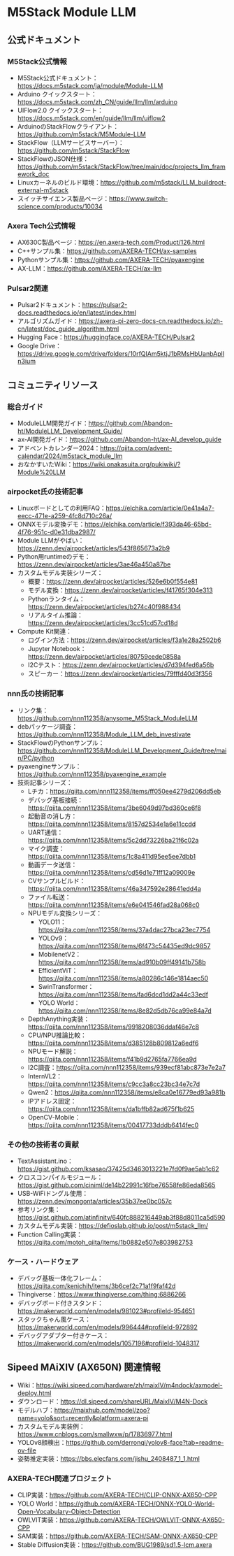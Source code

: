 # M5Stack Module LLM 

## 公式ドキュメント

### M5Stack公式情報
- M5Stack公式ドキュメント：https://docs.m5stack.com/ja/module/Module-LLM
- Arduino クイックスタート：https://docs.m5stack.com/zh_CN/guide/llm/llm/arduino
- UIFlow2.0 クイックスタート：https://docs.m5stack.com/en/guide/llm/llm/uiflow2
- ArduinoのStackFlowクライアント：https://github.com/m5stack/M5Module-LLM
- StackFlow（LLMサービスサーバー）：https://github.com/m5stack/StackFlow
- StackFlowのJSON仕様：https://github.com/m5stack/StackFlow/tree/main/doc/projects_llm_framework_doc
- Linuxカーネルのビルド環境：https://github.com/m5stack/LLM_buildroot-external-m5stack
- スイッチサイエンス製品ページ：https://www.switch-science.com/products/10034

### Axera Tech公式情報
- AX630C製品ページ：https://en.axera-tech.com/Product/126.html
- C++サンプル集：https://github.com/AXERA-TECH/ax-samples
- Pythonサンプル集：https://github.com/AXERA-TECH/pyaxengine
- AX-LLM：https://github.com/AXERA-TECH/ax-llm

### Pulsar2関連
- Pulsar2ドキュメント：https://pulsar2-docs.readthedocs.io/en/latest/index.html
- アルゴリズムガイド：https://axera-pi-zero-docs-cn.readthedocs.io/zh-cn/latest/doc_guide_algorithm.html
- Hugging Face：https://huggingface.co/AXERA-TECH/Pulsar2
- Google Drive：https://drive.google.com/drive/folders/10rfQIAm5ktjJ1bRMsHbUanbAplIn3ium

## コミュニティリソース

### 総合ガイド
- ModuleLLM開発ガイド：https://github.com/Abandon-ht/ModuleLLM_Development_Guide/
- ax-AI開発ガイド：https://github.com/Abandon-ht/ax-AI_develop_guide
- アドベントカレンダー2024：https://qiita.com/advent-calendar/2024/m5stack_module_llm
- おなかすいたWiki：https://wiki.onakasuita.org/pukiwiki/?Module%20LLM

### airpocket氏の技術記事
- Linuxボードとしての利用FAQ：https://elchika.com/article/0e41a4a7-eecc-471e-a259-4fc8d710c26a/
- ONNXモデル変換デモ：https://elchika.com/article/f393da46-65bd-4f76-951c-d0e31dba2987/
- Module LLMがやばい：https://zenn.dev/airpocket/articles/543f865673a2b9
- Python用runtimeのデモ：https://zenn.dev/airpocket/articles/3ae46a450a87be
- カスタムモデル実装シリーズ：
  - 概要：https://zenn.dev/airpocket/articles/526e6b0f554e81
  - モデル変換：https://zenn.dev/airpocket/articles/f41765f304e313
  - Pythonランタイム：https://zenn.dev/airpocket/articles/b274c40f988434
  - リアルタイム推論：https://zenn.dev/airpocket/articles/3cc51cd57cd18d
- Compute Kit関連：
  - ログイン方法：https://zenn.dev/airpocket/articles/f3a1e28a2502b6
  - Jupyter Notebook：https://zenn.dev/airpocket/articles/80759cede0858a
  - I2Cテスト：https://zenn.dev/airpocket/articles/d7d394fed6a56b
  - スピーカー：https://zenn.dev/airpocket/articles/79fffd40d3f356

### nnn氏の技術記事
- リンク集：https://github.com/nnn112358/anysome_M5Stack_ModuleLLM
- debパッケージ調査：https://github.com/nnn112358/Module_LLM_deb_investivate
- StackFlowのPythonサンプル：https://github.com/nnn112358/ModuleLLM_Development_Guide/tree/main/PC/python
- pyaxengineサンプル：https://github.com/nnn112358/pyaxengine_example
- 技術記事シリーズ：
  - Lチカ：https://qiita.com/nnn112358/items/ff050ee4279d206dd5eb
  - デバッグ基板接続：https://qiita.com/nnn112358/items/3be6049d97bd360ce6f8
  - 起動音の消し方：https://qiita.com/nnn112358/items/8157d2534e1a6e11ccdd
  - UART通信：https://qiita.com/nnn112358/items/5c2dd73226ba21f6c02a
  - マイク調査：https://qiita.com/nnn112358/items/1c8a411d95ee5ee7dbb1
  - 動画データ送信：https://qiita.com/nnn112358/items/cd56d1e71ff12a09009e
  - CVサンプルビルド：https://qiita.com/nnn112358/items/46a347592e28641edd4a
  - ファイル転送：https://qiita.com/nnn112358/items/e6e041546fad28a068c0
  - NPUモデル変換シリーズ：
    - YOLO11：https://qiita.com/nnn112358/items/37a4dac27bca23ec7754
    - YOLOv9：https://qiita.com/nnn112358/items/6f473c54435ed9dc9857
    - MobilenetV2：https://qiita.com/nnn112358/items/ad910b09ff49141b758b
    - EfficientViT：https://qiita.com/nnn112358/items/a80286c146e1814aec50
    - SwinTransformer：https://qiita.com/nnn112358/items/fad6dcd1dd2a44c33edf
    - YOLO World：https://qiita.com/nnn112358/items/8e82d5db76ca99e84a7d
  - DepthAnything実装：https://qiita.com/nnn112358/items/9918208036ddaf46e7c8
  - CPU/NPU推論比較：https://qiita.com/nnn112358/items/d385128b809812a6edf6
  - NPUモード解説：https://qiita.com/nnn112358/items/f41b9d2765fa7766ea9d
  - I2C調査：https://qiita.com/nnn112358/items/939ecf81abc873e7e2a7
  - InternVL2：https://qiita.com/nnn112358/items/c9cc3a8cc23bc34e7c7d
  - Qwen2：https://qiita.com/nnn112358/items/e8ca0e16779ed93a981b
  - IPアドレス固定：https://qiita.com/nnn112358/items/da1bffb82ad675f1b625
  - OpenCV-Mobile：https://qiita.com/nnn112358/items/00417733dddb6414fec0

### その他の技術者の貢献
- TextAssistant.ino：https://gist.github.com/ksasao/37425d3463013221e7fd0f9ae5ab1c62
- クロスコンパイルモジュール：https://gist.github.com/ciniml/de14b22991c16fbe76558fe86eda8565
- USB-WiFiドングル使用：https://zenn.dev/mongonta/articles/35b37ee0bc057c
- 参考リンク集：https://gist.github.com/atinfinity/640fc888216449ab3f88d8011ca5d590
- カスタムモデル実装：https://defioslab.github.io/post/m5stack_llm/
- Function Calling実装：https://qiita.com/motoh_qiita/items/1b0882e507e803982753

### ケース・ハードウェア
- デバッグ基板一体化フレーム：https://qiita.com/kenichih/items/3b6cef2c71a1f9faf42d
- Thingiverse：https://www.thingiverse.com/thing:6886266
- デバッグボード付きスタンド：https://makerworld.com/en/models/981023#profileId-954651
- スタックちゃん風ケース：https://makerworld.com/en/models/996444#profileId-972892
- デバッグアダプター付きケース：https://makerworld.com/en/models/1057196#profileId-1048317

## Sipeed MAiXIV (AX650N) 関連情報
- Wiki：https://wiki.sipeed.com/hardware/zh/maixIV/m4ndock/axmodel-deploy.html
- ダウンロード：https://dl.sipeed.com/shareURL/MaixIV/M4N-Dock
- モデルハブ：https://maixhub.com/model/zoo?name=yolo&sort=recently&platform=axera-pi
- カスタムモデル実装例：https://www.cnblogs.com/smallwxw/p/17836977.html
- YOLOv8顔検出：https://github.com/derronqi/yolov8-face?tab=readme-ov-file
- 姿勢推定実装：https://bbs.elecfans.com/jishu_2408487_1_1.html

### AXERA-TECH関連プロジェクト
- CLIP実装：https://github.com/AXERA-TECH/CLIP-ONNX-AX650-CPP
- YOLO World：https://github.com/AXERA-TECH/ONNX-YOLO-World-Open-Vocabulary-Object-Detection
- OWLVIT実装：https://github.com/AXERA-TECH/OWLVIT-ONNX-AX650-CPP
- SAM実装：https://github.com/AXERA-TECH/SAM-ONNX-AX650-CPP
- Stable Diffusion実装：https://github.com/BUG1989/sd1.5-lcm.axera

